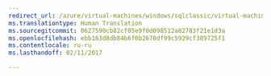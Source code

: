```yaml
---
redirect_url: /azure/virtual-machines/windows/sqlclassic/virtual-machines-windows-classic-ps-sql-bi
ms.translationtype: Human Translation
ms.sourcegitcommit: 0627590cb82cf05e9f0d098512a82783f21e1d3a
ms.openlocfilehash: ebb163d8db84b6f0b2670df99c5929cf389725f1
ms.contentlocale: ru-ru
ms.lasthandoff: 02/11/2017

---
```

